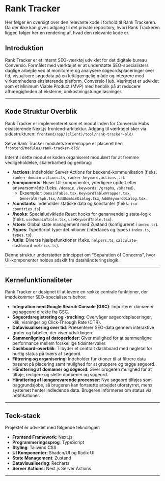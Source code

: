 # Rank Tracker

Her følger en oversigt over den relevante kode i forhold til Rank Trackeren. Da der ikke kan gives adgang til det private repository, hvori Rank Trackeren ligger, følger her en rendering af, hvad den relevante kode er.

## Introduktion

Rank Tracker er et internt SEO-værktøj udviklet for det digitale bureau Conversio. Formålet med værktøjet er at understøtte SEO-specialisters daglige arbejde ved at monitorere og analysere søgeordsplaceringer over tid, visualisere søgedata på en lettilgængelig måde og integrere med virksomhedens eksisterende platform, Conversio Hub. Værktøjet er udviklet som et Minimum Viable Product (MVP) med henblik på at reducere afhængigheden af eksterne, omkostningstunge løsninger.

---

## Kode Struktur Overblik

Rank Tracker er implementeret som et modul inden for Conversio Hubs eksisterende Next.js frontend-arkitektur. Adgang til værktøjet sker via sidestrukturen:
`frontend/app/(client)/tool/rank-tracker-old/`

Selve Rank Tracker modulets kernemappe er placeret her:
`frontend/modules/rank-tracker-old/`

Internt i dette modul er koden organiseret modulært for at fremme vedligeholdelse, skalerbarhed og genbrug:

* **/actions**: Indeholder Server Actions for backend-kommunikation (f.eks. `ranker-domain.actions.ts`, `ranker-keyword.actions.ts`).
* **/components**: Huser UI-komponenter, yderligere opdelt efter ansvarsområde (f.eks. `/domain`, `/keywords`, `/graphs`, `/shared`).
    * Eksempler: `DomainTable.tsx`, `KeywordTableWrapper.tsx`, `GeneralGraph.tsx`, `AddDomainDialog.tsx`, `AddKeywordDialog.tsx`.
* **/constants**: Indeholder statiske data og konstanter (f.eks. `iso-countries.ts`).
* **/hooks**: Specialudviklede React hooks for genanvendelig state-logik (f.eks. `useDomainTable.tsx`, `useKeywordTable.tsx`).
* **/store**: Global state management med Zustand (konfigureret i `index.ts`).
* **/types**: TypeScript type-definitioner (interfaces og types i `index.ts`, `types.ts`).
* **/utils**: Diverse hjælpefunktioner (f.eks. `helpers.ts`, `calculate-dashboard-metrics.ts`).

Denne struktur understøtter princippet om "Separation of Concerns", hvor UI-komponenter holdes adskilt fra datahåndteringslogik.

---

## Kernefunktionaliteter

Rank Tracker er designet til at levere en række centrale funktioner, der imødekommer SEO-specialisters behov:

* **Integration med Google Search Console (GSC)**: Importerer domæner og søgeord direkte fra GSC.
* **Søgeordsregistrering og -tracking**: Overvåger søgeordsplaceringer, klik, visninger og Click-Through Rate (CTR).
* **Datavisualisering over tid**: Præsenterer SEO-data gennem interaktive grafer og tabeller, der viser udviklingen.
* **Sammenligning af datoperioder**: Giver mulighed for at sammenligne performance mellem forskellige tidsintervaller.
* **Dashboard-overblik**: Tilbyder et centralt dashboard med nøgletal for hurtig status på tværs af søgeord.
* **Filtrering og organisering**: Indeholder funktioner til at filtrere data baseret på placering samt mulighed for at gruppere og tagge søgeord.
* **Håndtering af domæner og søgeord**: Giver brugeren mulighed for at tilføje, redigere og slette domæner og søgeord.
* **Håndtering af længerevarende processer**: Nye søgeord tilføjes som baggrundsjobs, så brugeren kan fortsætte arbejdet uforstyrret, mens systemet henter indledende data. Brugeren informeres om status via notifikationer.

---

## Teck-stack

Projektet er udviklet med følgende teknologier:

* **Frontend Framework**: Next.js
* **Programmeringssprog**: TypeScript
* **Styling**: Tailwind CSS
* **UI Komponenter**: Shadcn/UI og Radix UI
* **State Management**: Zustand
* **Datavisualisering**: Recharts
* **Server Actions**: Next.js Server Actions

---
